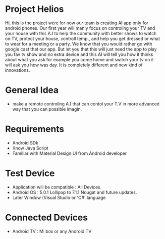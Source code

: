 # Project Helios
  Hi, this is the project were for now our team is creating AI app only for android phones. Our first year will manly focus on controling your TV and your house with this A.I to help the community with better shows to watch on TV, protect your house, controll temp., and help you get dressed or what to wear for a  meeting or a party. We know that you would rather go with google cast that our app. But let you that this will just need the app to play you fav tv show and no extra device and this AI will tell you how it thinks about what you ask for example you come home and switch your tv on it will ask you how was day. It is completely different and new kind of innovations.

# General Idea
- make a remote controling A.I that can contol your T.V in more advanced way that you can possible imagin. 

# Requirements
- Android SDk
- Know Java Script
- Familiar with Material Design UI from Android developer

# Test Device
- Application will be compatible : All Devices.
- Android OS : 5.0.1 Lollipop to 7.1.1 Nougat and future updates.
- Later Window (Visual Studio or 'C#' language

# Connected Devices
- Android TV : Mi box or any Android TV
